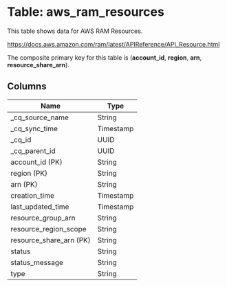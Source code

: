 # Table: aws_ram_resources

This table shows data for AWS RAM Resources.

https://docs.aws.amazon.com/ram/latest/APIReference/API_Resource.html

The composite primary key for this table is (**account_id**, **region**, **arn**, **resource_share_arn**).

## Columns

| Name          | Type          |
| ------------- | ------------- |
|_cq_source_name|String|
|_cq_sync_time|Timestamp|
|_cq_id|UUID|
|_cq_parent_id|UUID|
|account_id (PK)|String|
|region (PK)|String|
|arn (PK)|String|
|creation_time|Timestamp|
|last_updated_time|Timestamp|
|resource_group_arn|String|
|resource_region_scope|String|
|resource_share_arn (PK)|String|
|status|String|
|status_message|String|
|type|String|